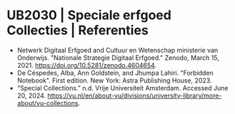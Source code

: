 # UB2030 | Speciale erfgoed Collecties | Referenties

- Netwerk Digitaal Erfgoed and Cultuur en Wetenschap ministerie van Onderwijs. "Nationale Strategie Digitaal Erfgoed." Zenodo, March 15, 2021. https://doi.org/10.5281/zenodo.4604654.
- De Céspedes, Alba, Ann Goldstein, and Jhumpa Lahiri. "Forbidden Notebook". First edition. New York: Astra Publishing House, 2023.
- “Special Collections.” n.d. Vrije Universiteit Amsterdam. Accessed June 20, 2024. https://vu.nl/en/about-vu/divisions/university-library/more-about/vu-collections.
